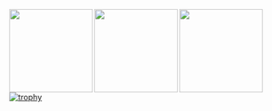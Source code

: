 <!-- 
![Top Languages Card](https://github-readme-stats.vercel.app/api/top-langs/?username=wwwshwww&theme=react&langs_count=6&hide=html,jupyter%20notebook,ruby,c)
![Anurag's GitHub stats](https://github-readme-stats.vercel.app/api?username=wwwshwww&theme=react&show_icons=true) -->

<a href="https://github.com/anuraghazra/github-readme-stats">
  <img align="left" height=150px src="https://github-readme-stats.vercel.app/api?username=wwwshwww&theme=react&show_icons=true" />
</a>
<a href="https://github.com/anuraghazra/github-readme-stats">
  <img align="left" height=150px src="https://github-readme-stats.vercel.app/api/top-langs/?username=wwwshwww&theme=react&layout=compact&langs_count=6&hide=html,jupyter%20notebook,ruby,c" />
</a>

<a href="https://tegaki-animation-generator.herokuapp.com/" alt="tegaki-animation-generator" >
  <img align="left" height=150px src="https://user-images.githubusercontent.com/41321650/165122788-c393deac-b08a-44c9-853c-141293a299e8.png" />
</a>

[![trophy](https://github-profile-trophy.vercel.app/?username=wwwshwww&theme=onedark&column=7)](https://github.com/ryo-ma/github-profile-trophy)


<!---
wwwshwww/wwwshwww is a ✨ special ✨ repository because its `README.md` (this file) appears on your GitHub profile.
You can click the Preview link to take a look at your changes.
--->

